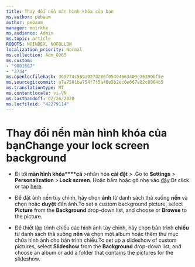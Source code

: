 ```yaml
---
title: Thay đổi nền màn hình khóa của bạn
ms.author: pebaum
author: pebaum
manager: mnirkhe
ms.audience: Admin
ms.topic: article
ROBOTS: NOINDEX, NOFOLLOW
localization_priority: Normal
ms.collection: Adm_O365
ms.custom:
- "9001667"
- "3734"
ms.openlocfilehash: 369774c569a027d206f05494663409e36390bf5e
ms.sourcegitcommit: a7a7581ba754f7f5a46e5b2ec0e667e82c8964b5
ms.translationtype: MT
ms.contentlocale: vi-VN
ms.lasthandoff: 02/26/2020
ms.locfileid: "42279114"
---
```

# <a name="change-your-lock-screen-background"></a><span data-ttu-id="d90ee-102">Thay đổi nền màn hình khóa của bạn</span><span class="sxs-lookup"><span data-stu-id="d90ee-102">Change your lock screen background</span></span>

- <span data-ttu-id="d90ee-103">Đi tới **màn hình khóa\*\*\*\*cá** >nhân hóa **cài đặt** > .</span><span class="sxs-lookup"><span data-stu-id="d90ee-103">Go to **Settings** > **Personalization** > **Lock screen**.</span></span> <span data-ttu-id="d90ee-104">Hoặc bấm hoặc gõ nhẹ vào [đây](ms-settings:lockscreen?activationSource=GetHelp).</span><span class="sxs-lookup"><span data-stu-id="d90ee-104">Or click or tap [here](ms-settings:lockscreen?activationSource=GetHelp).</span></span>

- <span data-ttu-id="d90ee-105">Để đặt ảnh nền tùy chỉnh, hãy chọn **ảnh** từ danh sách thả xuống **nền** và chọn hoặc **duyệt** đến ảnh.</span><span class="sxs-lookup"><span data-stu-id="d90ee-105">To set a custom background picture, select **Picture** from the **Background** drop-down list, and choose or **Browse** to the picture.</span></span> 

- <span data-ttu-id="d90ee-106">Để thiết lập trình chiếu các hình ảnh tùy chỉnh, hãy chọn bản trình **chiếu** từ danh sách thả xuống **nền** và chọn một album hoặc thêm thư mục chứa hình ảnh cho bản trình chiếu.</span><span class="sxs-lookup"><span data-stu-id="d90ee-106">To set up a slideshow of custom pictures, select **Slideshow** from the **Background** drop-down list, and choose an album or add a folder that contains the pictures for the slideshow.</span></span> 

